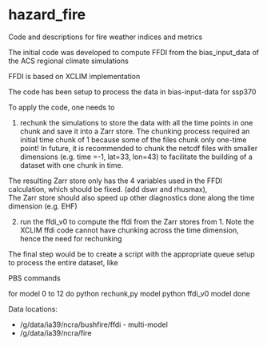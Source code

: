 # hazard_fire
Code and descriptions for fire weather indices and metrics

The initial code was developed to compute FFDI from the bias_input_data of the ACS regional climate simulations

FFDI is based on XCLIM implementation 

The code has been setup to process the data in bias-input-data for ssp370

To apply the code, one needs to
1. rechunk the simulations to store the data with all the time points in one chunk and save it into a Zarr store.  The chunking process required an initial time chunk of 1 because some of the files chunk only one-time point!  In future, it is recommended to chunk the netcdf files with smaller dimensions (e.g. time =-1, lat=33, lon=43) to facilitate the building of a dataset with one chunk in time.

The resulting Zarr store only has the 4 variables used in the FFDI calculation, which should be fixed. (add dswr and rhusmax),  
The Zarr store should also speed up other diagnostics done along the time dimension (e.g. EHF)

2. run the ffdi_v0 to compute the ffdi from the Zarr stores from 1.
Note the XCLIM ffdi code cannot have chunking across the time dimension, hence the need for rechunking

The final step would be to create a script with the appropriate queue setup to process the entire dataset, like

PBS commands

for model 0 to 12 do 
	python rechunk,py model
	python ffdi_v0 model
done


Data locations: 
 - /g/data/ia39/ncra/bushfire/ffdi - multi-model
 - /g/data/ia39/ncra/fire
